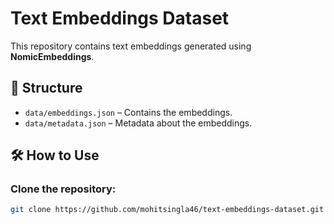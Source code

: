 # Text Embeddings Dataset

This repository contains text embeddings generated using **NomicEmbeddings**. 

## 📂 Structure
- `data/embeddings.json` – Contains the embeddings.
- `data/metadata.json` – Metadata about the embeddings.

## 🛠️ How to Use
### Clone the repository:
```bash
git clone https://github.com/mohitsingla46/text-embeddings-dataset.git
